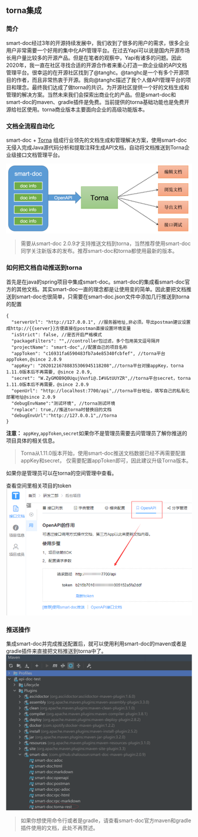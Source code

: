 ## torna集成


### 简介
smart-doc经过3年的开源持续发展中，我们收到了很多的用户的需求，很多企业用户非常需要一个好用的集中化API管理平台。在过去Yapi可以说是国内开源市场长用户量比较多的开源产品。但是在笔者的观察中，Yapi有诸多的问题。因此2020年，我一直在社区寻找合适的开源合作者来重心打造一款企业级的API文档管理平台。很幸运的在开源社区找到了@tanghc。@tanghc是一个有多个开源项目的作者，而且非常热衷于开源。我向@tanghc描述了我个人做API管理平台的项目和理念。最终我们达成了做torna的共识。为开源社区提供一个好的文档生成和管理的解决方案。当然未来我们会探索出商业化的产品。但是smart-doc和smart-doc的maven、gradle插件是免费。当前提供的torna基础功能也是免费开源给社区使用。torna商业版本主要面向企业的高级功能版本。

### 文档全流程自动化
smart-doc + [Torna](http://torna.cn) 组成行业领先的文档生成和管理解决方案，使用smart-doc无侵入完成Java源代码分析和提取注释生成API文档，自动将文档推送到Torna企业级接口文档管理平台。

![smart-doc+torna](../../_images/smart-to-torna.png)

>需要从smart-doc 2.0.9才支持推送文档到torna，当然推荐使用smart-doc同学关注新版本的发布。推荐smart-doc和torna都使用最新的版本。
### 如何把文档自动推送到torna
首先是在java的spring项目中集成smart-doc。smart-doc的集成看smart-doc官方的其他文档。其实smart-doc一直的理念都是让使用变的简单。因此要把文档推送到smart-doc也很简单，只需要在smart-doc.json文件中添加几行推送到torna的配置

```
{
  "serverUrl": "http://127.0.0.1", //服务器地址,非必须。导出postman建议设置成http://{{server}}方便直接在postman直接设置环境变量
  "isStrict": false, //是否开启严格模式
  "packageFilters": "",//controller包过滤，多个包用英文逗号隔开
  "projectName": "smart-doc",//配置自己的项目名称
  "appToken": "c16931fa6590483fb7a4e85340fcbfef", //torna平台appToken,@since 2.0.9
  "appKey": "20201216788835306945118208",//torna平台对接appKey，torna 1.11.0版本后不再需要, @since 2.0.9,
  "secret": "W.ZyGMOB9Q0UqujVxnfi@.I#V&tUUYZR",//torna平台secret，torna 1.11.0版本后不再需要，@since 2.0.9
  "openUrl": "http://localhost:7700/api",//torna平台地址，填写自己的私有化部署地址@since 2.0.9
  "debugEnvName":"测试环境", //torna测试环境
  "replace": true,//推送torna时替换旧的文档
  "debugEnvUrl":"http://127.0.0.1",//torna
}
```

**注意：**  `appKey`,`appToken`,`secret`如果你不是管理员需要去问管理员了解你推送的项目具体的相关信息。

> Torna从1.11.0版本开始，使用smart-doc推送文档数据已经不再需要配置appKey和secret，
仅需要配置appToken即可，因此建议升级Torna版本。

如果你是管理员可以在torna的空间管理中查看。

查看空间里相关项目的token
![输入图片说明](../../_images/224356_2bc8c3b7_144669.png "屏幕截图.png")

### 推送操作
集成smart-doc并完成推送配置后，就可以使用利用smart-doc的maven或者是gradle插件来直接把文档推送到torna中了。
![输入图片说明](../../_images/224947_853e59e3_144669.png "屏幕截图.png")
> 如果你想使用命令行或者是gradle，请查看smart-doc官方maven和gradle插件使用的文档，此处不再赘述。